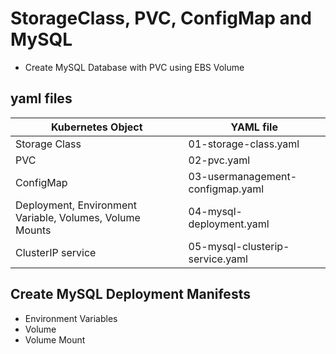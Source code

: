 # StorageClass, PVC, ConfigMap and MySQL

- Create MySQL Database with PVC using EBS Volume

## yaml files
| Kubernetes Object | YAML file|
|-------------------|----------|
| Storage Class| 01-storage-class.yaml|
| PVC| 02-pvc.yaml|
|ConfigMap| 03-usermanagement-configmap.yaml|
|Deployment, Environment Variable, Volumes, Volume Mounts|04-mysql-deployment.yaml|
|ClusterIP service| 05-mysql-clusterip-service.yaml|

## Create MySQL Deployment Manifests
- Environment Variables
- Volume
- Volume Mount

